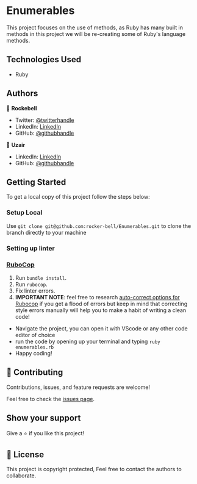 # Enumerables

This project focuses on the use of methods, as Ruby has many built in methods in this project we will be re-creating some of Ruby's language methods.

## Technologies Used

- Ruby

## Authors

👤 **Rockebell**

- Twitter: [@twitterhandle](https://twitter.com/AnassTantane)
- LinkedIn: [LinkedIn](https://www.linkedin.com/in/anass-tantane)
- GitHub: [@githubhandle](https://github.com/rocker-bell)

👤 **Uzair**

- LinkedIn: [LinkedIn](https://www.linkedin.com/in/uzair-ali-964187166/)
- GitHub: [@githubhandle](https://github.com/uzairali19)

## Getting Started

To get a local copy of this project follow the steps below:

### Setup Local

Use `git clone git@github.com:rocker-bell/Enumerables.git` to clone the branch directly to your machine

### Setting up linter

### [RuboCop](https://docs.rubocop.org/en/stable/)

1. Run `bundle install`.
2. Run `rubocop`.
3. Fix linter errors.
4. **IMPORTANT NOTE**: feel free to research [auto-correct options for Rubocop](https://rubocop.readthedocs.io/en/latest/auto_correct/) if you get a flood of errors but keep in mind that correcting style errors manually will help you to make a habit of writing a clean code!

- Navigate the project, you can open it with VScode or any other code editor of choice
- run the code by opening up your terminal and typing `ruby enumerables.rb`
- Happy coding!

## 🤝 Contributing

Contributions, issues, and feature requests are welcome!

Feel free to check the [issues page](https://github.com/rocker-bell/Enumerables/issues).

## Show your support

Give a ⭐️ if you like this project!

## 📝 License

This project is copyright protected, Feel free to contact the authors to collaborate.
